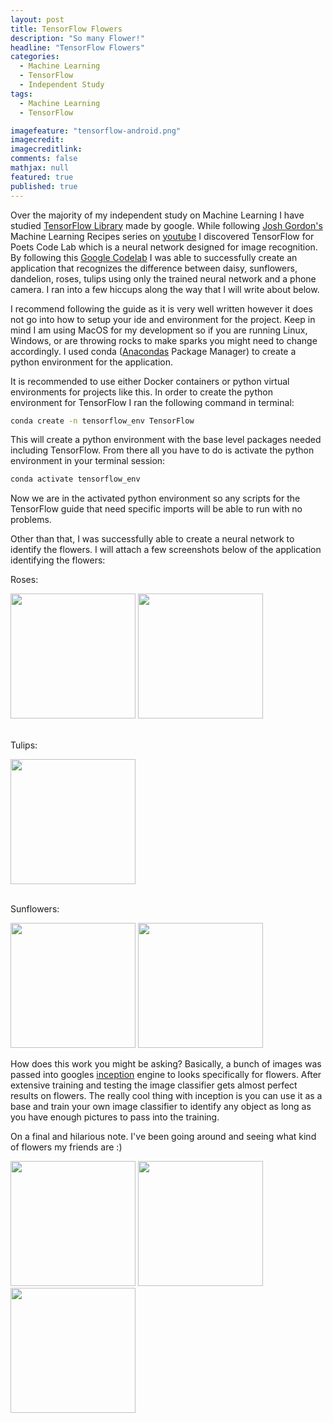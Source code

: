```yaml
---
layout: post
title: TensorFlow Flowers
description: "So many Flower!"
headline: "TensorFlow Flowers"
categories: 
  - Machine Learning
  - TensorFlow
  - Independent Study
tags: 
  - Machine Learning
  - TensorFlow

imagefeature: "tensorflow-android.png"
imagecredit:
imagecreditlink:
comments: false
mathjax: null
featured: true
published: true
---
```


Over the majority of my independent study on Machine Learning I have studied [TensorFlow Library](https://www.tensorflow.org/) made by google. While following [Josh Gordon's](https://twitter.com/random_forests) Machine Learning Recipes series on [youtube](https://www.youtube.com/watch?v=cKxRvEZd3Mw&list=PLOU2XLYxmsIIuiBfYad6rFYQU_jL2ryal) I discovered TensorFlow for Poets Code Lab which is a neural network designed for image recognition. By following this [Google Codelab](https://codelabs.developers.google.com/codelabs/tensorflow-for-poets/?utm_campaign=chrome_series_machinelearning_063016&utm_source=gdev&utm_medium=yt-desc#0) I was able to successfully create an application that recognizes the difference between daisy, sunflowers, dandelion, roses, tulips using only the trained neural network and a phone camera. I ran into a few hiccups along the way that I will write about below.

I recommend following the guide as it is very well written however it does not go into how to setup your ide and environment for the project. Keep in mind I am using MacOS for my development so if you are running Linux, Windows, or are throwing rocks to make sparks you might need to change accordingly. I used conda ([Anacondas](https://docs.anaconda.com/anaconda/navigator/) Package Manager) to create a python environment for the application. 

It is recommended to use either Docker containers or python virtual environments for projects like this. In order to create the python environment for TensorFlow I ran the following command in terminal: 

```bash
conda create -n tensorflow_env TensorFlow 
```
This will create a python environment with the base level packages needed including TensorFlow. From there all you have to do is activate the python environment in your terminal session:

```bash
conda activate tensorflow_env
```
Now we are in the activated python environment so any scripts for the TensorFlow guide that need specific imports will be able to run with no problems. 

Other than that, I was successfully able to create a neural network to identify the flowers. I will attach a few screenshots below of the application identifying the flowers: 

Roses: 

<img src="{{ site.url }}/images/flowers/rose1.png" alt="" width="200" />
<img src="{{ site.url }}/images/flowers/rose2.png" alt="" width="200"/>


<br>
<br>

Tulips:

<img src="{{ site.url }}/images/flowers/tulip.png" alt="" width="200"/>

<br>
<br>

Sunflowers:

<img src="{{ site.url }}/images/flowers/sunflower1.png" alt="" width="200"/>
<img src="{{ site.url }}/images/flowers/sunflower2.png" alt="" width="200"/>


How does this work you might be asking? Basically, a bunch of images was passed into googles [inception](https://ai.googleblog.com/2016/03/train-your-own-image-classifier-with.html) engine to looks specifically for flowers. After extensive training and testing the image classifier gets almost perfect results on flowers. The really cool thing with inception is you can use it as a base and train your own image classifier to identify any object as long as you have enough pictures to pass into the training.

On a final and hilarious note. I've been going around and seeing what kind of flowers my friends are :)

<img src="{{ site.url }}/images/flowers/friend1.png" alt="" width="200"/>
<img src="{{ site.url }}/images/flowers/friend2.png" alt="" width="200"/>
<img src="{{ site.url }}/images/flowers/friend3s.png" alt="" width="200"/>
